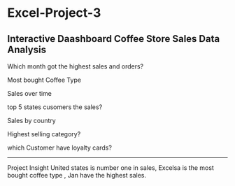 # Excel-Project-3
Interactive Daashboard
Coffee Store Sales Data Analysis 
---------------------------------------------

Which month got the highest sales and orders?

Most bought Coffee Type 

Sales over time 

top 5 states cusomers the sales?

Sales by country 

Highest selling category?

which Customer have loyalty cards?

-------------------------------
Project Insight
United states is number one in sales, Excelsa is the most bought coffee type , Jan have the highest sales.
